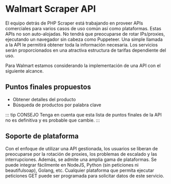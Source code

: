 # Walmart Scraper API

El equipo detrás de PHP Scraper está trabajando en proveer APIs comerciales para varios casos de uso común así como plataformas. Estas APIs no son auto-alojadas. No tendrá que preocuparse de rotar IPs/proxies, ejecutando un navegador sin cabeza como Puppeteer. Una simple llamada a la API le permitirá obtener toda la información necesaria. Los servicios serán proporcionados en una atractiva estructura de tarifas dependiente del uso.

Para Walmart estamos considerando la implementación de una API con el siguiente alcance.

## Puntos finales propuestos

- Obtener detalles del producto
- Búsqueda de productos por palabra clave

::: tip CONSEJO
Tenga en cuenta que esta lista de puntos finales de la API no es definitiva y es probable que cambie.
:::

## Soporte de plataforma

Con el enfoque de utilizar una API gestionada, los usuarios se liberan de preocuparse por la rotación de proxies, los problemas de escalado y las interrupciones. Además, se admite una amplia gama de plataformas. Se puede integrar fácilmente en NodeJS, Python (sin peticiones ni beautifulsoap), Golang, etc. Cualquier plataforma que permita ejecutar peticiones GET puede ser programada para solicitar datos de este servicio.

